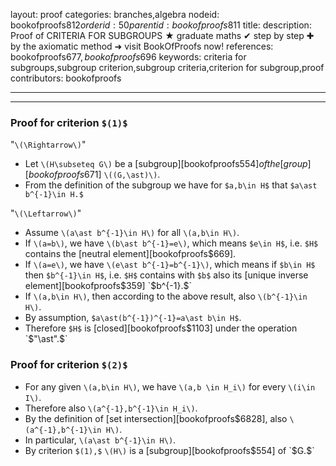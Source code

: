 layout: proof
categories: branches,algebra
nodeid: bookofproofs$812
orderid: 50
parentid: bookofproofs$811
title: 
description: Proof of CRITERIA FOR SUBGROUPS ★ graduate maths ✔ step by step ✚ by the axiomatic method ➜ visit BookOfProofs now!
references: bookofproofs$677,bookofproofs$696
keywords: criteria for subgroups,subgroup criterion,subgroup criteria,criterion for subgroup,proof
contributors: bookofproofs

---


---

### Proof for criterion `$(1)$`

"`\(\Rightarrow\)`"

* Let `\(H\subseteq G\)` be a [subgroup][bookofproofs$554] of the [group][bookofproofs$671] `\((G,\ast)\)`. 
* From the definition of the subgroup we have for `$a,b\in H$` that `$a\ast b^{-1}\in H.$`

"`\(\Leftarrow\)`"

* Assume `\(a\ast b^{-1}\in H\)` for all `\(a,b\in H\)`. 
* If `\(a=b\)`, we have `\(b\ast b^{-1}=e\)`, which means `$e\in H$`, i.e. `$H$` contains the [neutral element][bookofproofs$669].
* If `\(a=e\)`, we have `\(e\ast b^{-1}=b^{-1}\)`, which means if `$b\in H$` then `$b^{-1}\in H$`, i.e. `$H$` contains with `$b$` also its [unique inverse element][bookofproofs$359]  `$b^{-1}.$`
* If `\(a,b\in H\)`, then according to the above result, also `\(b^{-1}\in H\)`.
* By assumption, `$a\ast(b^{-1})^{-1}=a\ast b\in H$`. 
* Therefore `$H$` is [closed][bookofproofs$1103] under the operation `$"\ast".$`

### Proof for criterion `$(2)$`

* For any given `\(a,b\in H\)`, we have `\(a,b \in H_i\)` for every `\(i\in I\)`. 
* Therefore also `\(a^{-1},b^{-1}\in H_i\)`.
* By the definition of [set intersection][bookofproofs$6828], also `\(a^{-1},b^{-1}\in H\)`. 
* In particular, `\(a\ast b^{-1}\in H\)`. 
* By criterion `$(1),$` `\(H\)` is a [subgroup][bookofproofs$554] of `$G.$`
